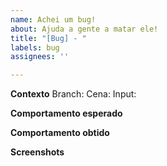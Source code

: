 ```yaml
---
name: Achei um bug!
about: Ajuda a gente a matar ele!
title: "[Bug] - "
labels: bug
assignees: ''

---
```


**Contexto**
Branch:
Cena:
Input:

**Comportamento esperado**

**Comportamento obtido**

**Screenshots**
